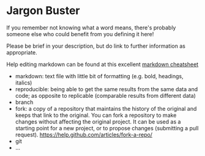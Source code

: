 # Jargon Buster

If you remember not knowing what a word means, there's probably someone else who could benefit from you defining it here!

Please be brief in your description, but do link to further information as appropriate.

Help editing markdown can be found at this excellent [markdown cheatsheet](https://github.com/adam-p/markdown-here/wiki/Markdown-Cheatsheet)

* markdown: text file with little bit of formatting (e.g. bold, headings, italics)
* reproducible: being able to get the same results from the same data and code; as opposite to replicable (comparable results from different data)
* branch
* fork: a copy of a repository that maintains the history of the original and keeps that link to the original. You can fork a repository to make changes without affecting the original project. It can be used as a starting point for a new project, or to propose changes (submitting a pull request). https://help.github.com/articles/fork-a-repo/
* git
* ...

